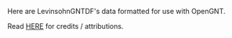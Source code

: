 Here are LevinsohnGNTDF's data formatted for use with OpenGNT.

Read <a href='https://github.com/eliranwong/OpenGNT/blob/master/README.md#license'>HERE</a> for credits / attributions.

